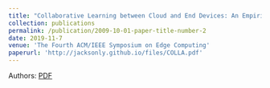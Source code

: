 ```yaml
---
title: "Collaborative Learning between Cloud and End Devices: An Empirical Study on Location Prediction"
collection: publications
permalink: /publication/2009-10-01-paper-title-number-2
date: 2019-11-7
venue: 'The Fourth ACM/IEEE Symposium on Edge Computing'
paperurl: 'http://jacksonly.github.io/files/COLLA.pdf'
---
```

Authors: 
[PDF](http://jacksonly.github.io/files/COLLA.pdf)
